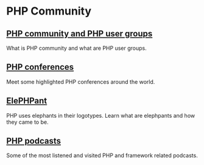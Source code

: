 # PHP Community

## [PHP community and PHP user groups](groups.md)

What is PHP community and what are PHP user groups.

## [PHP conferences](conferences.md)

Meet some highlighted PHP conferences around the world.

## [ElePHPant](elephpant.md)

PHP uses elephants in their logotypes. Learn what are elephpants and how they
came to be.

## [PHP podcasts](podcasts.md)

Some of the most listened and visited PHP and framework related podcasts.
